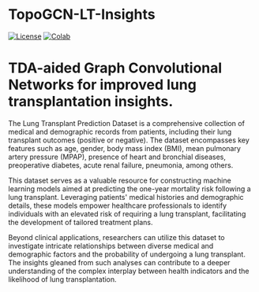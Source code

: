 # TopoGCN-LT-Insights
[![License](https://iimg.shields.io/badge/License-MIT-green)](https://opensource.org/license/mit/)
[![Colab](https://colab.research.google.com/assets/colab-badge.svg)](https://github.com/MorillaLab/TopoTransformers/)


# TDA-aided Graph Convolutional Networks for improved lung transplantation insights.
The Lung Transplant Prediction Dataset is a comprehensive collection of medical and demographic records from patients, including their lung transplant outcomes (positive or negative). The dataset encompasses key features such as age, gender, body mass index (BMI), mean pulmonary artery pressure (MPAP), presence of heart and bronchial diseases, preoperative diabetes, acute renal failure, pneumonia, among others.

This dataset serves as a valuable resource for constructing machine learning models aimed at predicting the one-year mortality risk following a lung transplant. Leveraging patients' medical histories and demographic details, these models empower healthcare professionals to identify individuals with an elevated risk of requiring a lung transplant, facilitating the development of tailored treatment plans.

Beyond clinical applications, researchers can utilize this dataset to investigate intricate relationships between diverse medical and demographic factors and the probability of undergoing a lung transplant. The insights gleaned from such analyses can contribute to a deeper understanding of the complex interplay between health indicators and the likelihood of lung transplantation.
